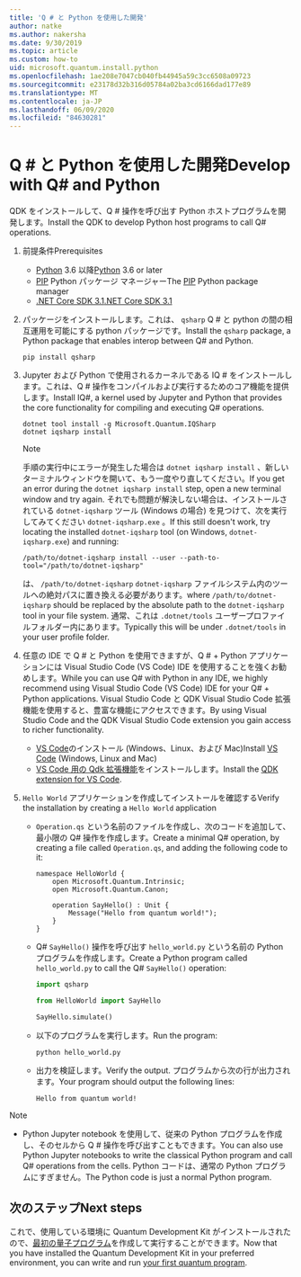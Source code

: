 ```yaml
---
title: 'Q # と Python を使用した開発'
author: natke
ms.author: nakersha
ms.date: 9/30/2019
ms.topic: article
ms.custom: how-to
uid: microsoft.quantum.install.python
ms.openlocfilehash: 1ae208e7047cb040fb44945a59c3cc6508a09723
ms.sourcegitcommit: e23178d32b316d05784a02ba3cd6166dad177e89
ms.translationtype: MT
ms.contentlocale: ja-JP
ms.lasthandoff: 06/09/2020
ms.locfileid: "84630281"
---
```

# <a name="develop-with-q-and-python"></a><span data-ttu-id="20c45-102">Q # と Python を使用した開発</span><span class="sxs-lookup"><span data-stu-id="20c45-102">Develop with Q# and Python</span></span>

<span data-ttu-id="20c45-103">QDK をインストールして、Q # 操作を呼び出す Python ホストプログラムを開発します。</span><span class="sxs-lookup"><span data-stu-id="20c45-103">Install the QDK to develop Python host programs to call Q# operations.</span></span>

1. <span data-ttu-id="20c45-104">前提条件</span><span class="sxs-lookup"><span data-stu-id="20c45-104">Prerequisites</span></span>

    - <span data-ttu-id="20c45-105">[Python](https://www.python.org/downloads/) 3.6 以降</span><span class="sxs-lookup"><span data-stu-id="20c45-105">[Python](https://www.python.org/downloads/) 3.6 or later</span></span>
    - <span data-ttu-id="20c45-106">[PIP](https://pip.pypa.io/en/stable/installing) Python パッケージ マネージャー</span><span class="sxs-lookup"><span data-stu-id="20c45-106">The [PIP](https://pip.pypa.io/en/stable/installing) Python package manager</span></span>
    - [<span data-ttu-id="20c45-107">.NET Core SDK 3.1</span><span class="sxs-lookup"><span data-stu-id="20c45-107">.NET Core SDK 3.1</span></span>](https://dotnet.microsoft.com/download/dotnet-core/3.1)


1. <span data-ttu-id="20c45-108">パッケージをインストールします。これは、 `qsharp` Q # と python の間の相互運用を可能にする python パッケージです。</span><span class="sxs-lookup"><span data-stu-id="20c45-108">Install the `qsharp` package, a Python package that enables interop between Q# and Python.</span></span>

    ```
    pip install qsharp
    ```

1. <span data-ttu-id="20c45-109">Jupyter および Python で使用されるカーネルである IQ # をインストールします。これは、Q # 操作をコンパイルおよび実行するためのコア機能を提供します。</span><span class="sxs-lookup"><span data-stu-id="20c45-109">Install IQ#, a kernel used by Jupyter and Python that provides the core functionality for compiling and executing Q# operations.</span></span>

    ```dotnetcli
    dotnet tool install -g Microsoft.Quantum.IQSharp
    dotnet iqsharp install
    ```

    > [!NOTE]
    > <span data-ttu-id="20c45-110">手順の実行中にエラーが発生した場合は `dotnet iqsharp install` 、新しいターミナルウィンドウを開いて、もう一度やり直してください。</span><span class="sxs-lookup"><span data-stu-id="20c45-110">If you get an error during the `dotnet iqsharp install` step, open a new terminal window and try again.</span></span>
    > <span data-ttu-id="20c45-111">それでも問題が解決しない場合は、インストールされている `dotnet-iqsharp` ツール (Windows の場合) を見つけて、次を実行してみてください `dotnet-iqsharp.exe` 。</span><span class="sxs-lookup"><span data-stu-id="20c45-111">If this still doesn't work, try locating the installed `dotnet-iqsharp` tool (on Windows, `dotnet-iqsharp.exe`) and running:</span></span>
    > ```
    > /path/to/dotnet-iqsharp install --user --path-to-tool="/path/to/dotnet-iqsharp"
    > ```
    > <span data-ttu-id="20c45-112">は、 `/path/to/dotnet-iqsharp` `dotnet-iqsharp` ファイルシステム内のツールへの絶対パスに置き換える必要があります。</span><span class="sxs-lookup"><span data-stu-id="20c45-112">where `/path/to/dotnet-iqsharp` should be replaced by the absolute path to the `dotnet-iqsharp` tool in your file system.</span></span>
    > <span data-ttu-id="20c45-113">通常、これは `.dotnet/tools` ユーザープロファイルフォルダー内にあります。</span><span class="sxs-lookup"><span data-stu-id="20c45-113">Typically this will be under `.dotnet/tools` in your user profile folder.</span></span>
  
1. <span data-ttu-id="20c45-114">任意の IDE で Q # と Python を使用できますが、Q # + Python アプリケーションには Visual Studio Code (VS Code) IDE を使用することを強くお勧めします。</span><span class="sxs-lookup"><span data-stu-id="20c45-114">While you can use Q# with Python in any IDE, we highly recommend using Visual Studio Code (VS Code) IDE for your Q# + Python applications.</span></span> <span data-ttu-id="20c45-115">Visual Studio Code と QDK Visual Studio Code 拡張機能を使用すると、豊富な機能にアクセスできます。</span><span class="sxs-lookup"><span data-stu-id="20c45-115">By using Visual Studio Code and the QDK Visual Studio Code extension you gain access to richer functionality.</span></span>

    - <span data-ttu-id="20c45-116">[VS Code](https://code.visualstudio.com/download)のインストール (Windows、Linux、および Mac)</span><span class="sxs-lookup"><span data-stu-id="20c45-116">Install [VS Code](https://code.visualstudio.com/download) (Windows, Linux and Mac)</span></span>
    - <span data-ttu-id="20c45-117">[VS Code 用の Qdk 拡張機能](https://marketplace.visualstudio.com/items?itemName=quantum.quantum-devkit-vscode)をインストールします。</span><span class="sxs-lookup"><span data-stu-id="20c45-117">Install the [QDK extension for VS Code](https://marketplace.visualstudio.com/items?itemName=quantum.quantum-devkit-vscode).</span></span>

1. <span data-ttu-id="20c45-118">`Hello World` アプリケーションを作成してインストールを確認する</span><span class="sxs-lookup"><span data-stu-id="20c45-118">Verify the installation by creating a `Hello World` application</span></span>

    - <span data-ttu-id="20c45-119">`Operation.qs` という名前のファイルを作成し、次のコードを追加して、最小限の Q# 操作を作成します。</span><span class="sxs-lookup"><span data-stu-id="20c45-119">Create a minimal Q# operation, by creating a file called `Operation.qs`, and adding the following code to it:</span></span>

        ```qsharp
        namespace HelloWorld {
            open Microsoft.Quantum.Intrinsic;
            open Microsoft.Quantum.Canon;

            operation SayHello() : Unit {
                Message("Hello from quantum world!");
            }
        }
        ```

    - <span data-ttu-id="20c45-120">Q# `SayHello()` 操作を呼び出す `hello_world.py` という名前の Python プログラムを作成します。</span><span class="sxs-lookup"><span data-stu-id="20c45-120">Create a Python program called `hello_world.py` to call the Q# `SayHello()` operation:</span></span>

        ```python
        import qsharp

        from HelloWorld import SayHello

        SayHello.simulate()
        ```

    - <span data-ttu-id="20c45-121">以下のプログラムを実行します。</span><span class="sxs-lookup"><span data-stu-id="20c45-121">Run the program:</span></span>

        ```
        python hello_world.py
        ```

    - <span data-ttu-id="20c45-122">出力を検証します。</span><span class="sxs-lookup"><span data-stu-id="20c45-122">Verify the output.</span></span> <span data-ttu-id="20c45-123">プログラムから次の行が出力されます。</span><span class="sxs-lookup"><span data-stu-id="20c45-123">Your program should output the following lines:</span></span>

        ```
        Hello from quantum world!
        ```


> [!NOTE]
> * <span data-ttu-id="20c45-124">Python Jupyter notebook を使用して、従来の Python プログラムを作成し、そのセルから Q # 操作を呼び出すこともできます。</span><span class="sxs-lookup"><span data-stu-id="20c45-124">You can also use Python Jupyter notebooks to write the classical Python program and call Q# operations from the cells.</span></span> <span data-ttu-id="20c45-125">Python コードは、通常の Python プログラムにすぎません。</span><span class="sxs-lookup"><span data-stu-id="20c45-125">The Python code is just a normal Python program.</span></span>

## <a name="next-steps"></a><span data-ttu-id="20c45-126">次のステップ</span><span class="sxs-lookup"><span data-stu-id="20c45-126">Next steps</span></span>

<span data-ttu-id="20c45-127">これで、使用している環境に Quantum Development Kit がインストールされたので、[最初の量子プログラム](xref:microsoft.quantum.quickstarts.qrng)を作成して実行することができます。</span><span class="sxs-lookup"><span data-stu-id="20c45-127">Now that you have installed the Quantum Development Kit in your preferred environment, you can write and run [your first quantum program](xref:microsoft.quantum.quickstarts.qrng).</span></span>
